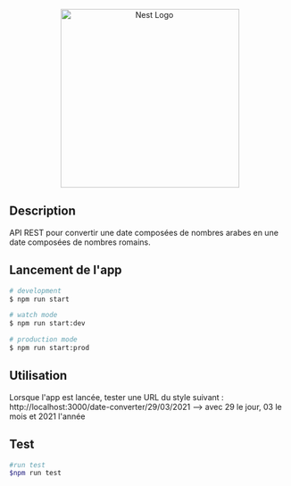 <p align="center">
  <a href="http://nestjs.com/" target="blank"><img src="https://nestjs.com/img/logo_text.svg" width="320" alt="Nest Logo" /></a>
</p>

[travis-image]: https://api.travis-ci.org/nestjs/nest.svg?branch=master
[travis-url]: https://travis-ci.org/nestjs/nest
[linux-image]: https://img.shields.io/travis/nestjs/nest/master.svg?label=linux
[linux-url]: https://travis-ci.org/nestjs/nest

  <!--[![Backers on Open Collective](https://opencollective.com/nest/backers/badge.svg)](https://opencollective.com/nest#backer)
  [![Sponsors on Open Collective](https://opencollective.com/nest/sponsors/badge.svg)](https://opencollective.com/nest#sponsor)-->

## Description

API REST pour convertir une date composées de nombres arabes en une date composées de nombres romains.

## Lancement de l'app

```bash
# development
$ npm run start

# watch mode
$ npm run start:dev

# production mode
$ npm run start:prod
```

## Utilisation

Lorsque l'app est lancée, tester une URL du style suivant :
http://localhost:3000/date-converter/29/03/2021
--> avec 29 le jour, 03 le mois et 2021 l'année

## Test

```bash
#run test
$npm run test
```
